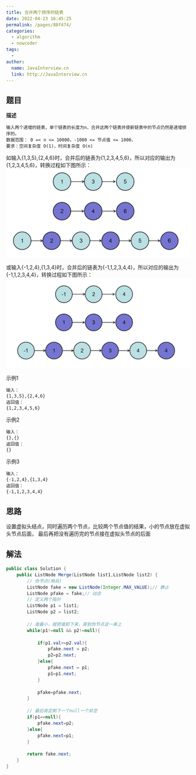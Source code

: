 ```yaml
---
title: 合并两个排序的链表
date: 2022-04-23 16:45:25
permalink: /pages/88f474/
categories:
  - algorithm
  - nowcoder
tags:
  - 
author: 
  name: JavaInterview.cn
  link: http://JavaInterview.cn
---
```


## 题目
**描述**

    输入两个递增的链表，单个链表的长度为n，合并这两个链表并使新链表中的节点仍然是递增排序的。
    数据范围： 0 =< n <= 10000，-1000 <= 节点值 <= 1000，
    要求：空间复杂度 O(1)，时间复杂度 O(n)



如输入{1,3,5},{2,4,6}时，合并后的链表为{1,2,3,4,5,6}，所以对应的输出为{1,2,3,4,5,6}，转换过程如下图所示：
![](../../../media/pictures/nowcoder/BM4_1.png)


或输入{-1,2,4},{1,3,4}时，合并后的链表为{-1,1,2,3,4,4}，所以对应的输出为{-1,1,2,3,4,4}，转换过程如下图所示：
![](../../../media/pictures/nowcoder/BM4_2.png)

示例1

    输入：
    {1,3,5},{2,4,6}
    返回值：
    {1,2,3,4,5,6}

示例2

    输入：
    {},{}
    返回值：
    {}

示例3

    输入：
    {-1,2,4},{1,3,4}
    返回值：
    {-1,1,2,3,4,4}
    

## 思路
设置虚拟头结点，同时遍历两个节点，比较两个节点值的结果，小的节点放在虚拟头节点后面，
最后再把没有遍历完的节点接在虚拟头节点的后面


## 解法
```java
public class Solution {
    public ListNode Merge(ListNode list1,ListNode list2) {
        // 伪节点(哨兵)
        ListNode fake = new ListNode(Integer.MAX_VALUE);// 静止
        ListNode pfake = fake;// 动态
        // 定义两个指针
        ListNode p1 = list1;
        ListNode p2 = list2;
        
        // 谁最小，就把谁卸下来，穿到伪节点这一串上
        while(p1!=null && p2!=null){

            if(p1.val>=p2.val){
                pfake.next = p2;
                p2=p2.next;
            }else{
                pfake.next = p1;
                p1=p1.next;
            }
            
            pfake=pfake.next;
        }
        
        // 最后肯定剩下一个null一个非空
        if(p1==null){
            pfake.next=p2;
        }else{
            pfake.next=p1;
        }
        
        return fake.next;
    }
}
```

